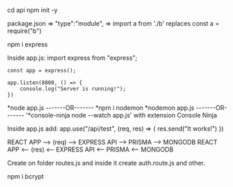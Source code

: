 cd api
npm init -y

package.json => "type":"module", => import a from './b' replaces const a = require("b")

npm i express

Inside app.js: 
    import express from "express"; 

    const app = express();

    app.listen(8800, () => {
        console.log("Server is running!");
    })


*node app.js
-------OR-------
*npm i nodemon
*nodemon app.js
-------OR-------
'*console-ninja node --watch app.js'  with extension Console Ninja


Inside app.js add:
app.use("/api/test", (req, res) => {
    res.send("It works!")
})


REACT APP --> (req) --> EXPRESS API  --> PRISMA --> MONGODB
REACT APP <-- (res) <-- EXPRESS API  <-- PRISMA <-- MONGODB

Create on folder routes.js and inside it create auth.route.js and other.

npm i bcrypt